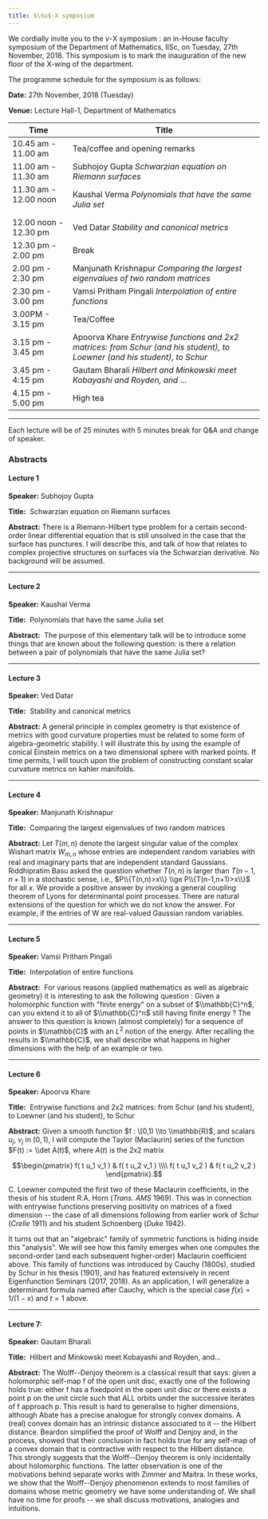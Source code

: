```yaml
---
title: $\nu$-X symposium
---
```

We cordially invite you to the $\nu$-X symposium : an in-House faculty symposium
of the Department of Mathematics, IISc, on Tuesday, 27th November, 2018. This symposium is to mark the inauguration
of the new floor of the X-wing of the department.


The programme schedule for the symposium is as follows:

__Date:__     27th November, 2018 (Tuesday)

__Venue:__  Lecture Hall-1, Department of Mathematics




Time     |  Title
--- | ---
10.45 am - 11.00 am   |           Tea/coffee and opening remarks
11.00 am - 11.30 am   |          Subhojoy Gupta _Schwarzian equation on Riemann surfaces_
11.30 am - 12.00 noon &nbsp; &nbsp; |      Kaushal Verma _Polynomials that have the same Julia set_
12.00 noon - 12.30 pm   |     Ved Datar _Stability and canonical metrics_
12.30 pm - 2.00 pm       |      Break
2.00 pm - 2.30 pm          |      Manjunath Krishnapur _Comparing the largest eigenvalues of two random matrices_
2.30 pm - 3.00 pm         |       Vamsi Pritham Pingali _Interpolation of entire functions_
3.00PM - 3.15 pm           |      Tea/Coffee
3.15 pm - 3.45 pm         |       Apoorva Khare _Entrywise functions and 2x2 matrices: from Schur (and his student), to Loewner (and his student), to Schur_
3.45 pm - 4:15 pm | Gautam Bharali _Hilbert and Minkowski meet Kobayashi and Royden, and_ ...
4.15 pm - 5.00 pm       |        High tea


---

Each lecture will be of 25 minutes with 5 minutes break for Q&A and change of speaker.

### Abstracts

#### Lecture 1 ​

__Speaker:__ Subhojoy Gupta

__Title:__ ​ Schwarzian equation on Riemann surfaces

__Abstract:__ There is a Riemann-Hilbert type problem for a certain second-order linear differential
equation that is still unsolved in the case that the surface has punctures. I will describe this, and
talk of how that relates to complex projective structures on surfaces via the Schwarzian
derivative. No background will be assumed.

---

#### Lecture 2​

__Speaker:__ Kaushal Verma

__Title:__ ​ Polynomials that have the same Julia set

__Abstract:__ ​ The purpose of this elementary talk will be to introduce some things that are known
about the following question: is there a relation between a pair of polynomials that have the
same Julia set?

---

#### Lecture 3​​ ​

__Speaker:__ Ved Datar

__Title:__ ​ Stability and canonical metrics

__Abstract:__ A general principle in complex geometry is that existence of metrics with good
curvature properties must be related to some form of algebra-geometric stability. I will illustrate
this by using the example of conical Einstein metrics on a two dimensional sphere with marked
points. If time permits, I will touch upon the problem of constructing constant scalar curvature
metrics on kahler manifolds.

---

#### Lecture 4

__Speaker:__ Manjunath Krishnapur

__Title:__ ​ Comparing the largest eigenvalues of two random matrices

__Abstract:__ Let $T(m,n)$ denote the largest singular value of the complex Wishart matrix $W_{m,n}$
whose entries are independent random variables with real and imaginary parts that are
independent standard Gaussians. Riddhipratim Basu asked the question whether $T(n,n)$ is larger
than $T(n-1,n+1)$ in a stochastic sense, i.e., $P\\{T(n,n)>x\\} \\ge P\\{T(n-1,n+1)>x\\}$ for all $x$. We provide a
positive answer by invoking a general coupling theorem of Lyons for determinantal point
processes. There are natural extensions of the question for which we do not know the answer.
For example, if the entries of W are real-valued Gaussian random variables.

---

#### Lecture 5​​ ​

__Speaker:__ Vamsi Pritham Pingali

__Title:__ ​ Interpolation of entire functions

__Abstract:__ ​ For various reasons (applied mathematics as well as algebraic geometry) it is
interesting to ask the following question :
Given a holomorphic function with "finite energy" on a subset of $\\mathbb{C}^n$, can you extend it to all
of $\\mathbb{C}^n$ still having finite energy ?
The answer to this question is known (almost completely) for a sequence of points in $\\mathbb{C}$ with an
$L^2$ notion of the energy. After recalling the results in $\\mathbb{C}$, we shall describe what happens in
higher dimensions with the help of an example or two.

---

#### Lecture 6​

__Speaker:__ Apoorva Khare

__Title:__ ​ Entrywise functions and 2x2 matrices: from Schur (and his student), to Loewner (and his
student), to Schur

__Abstract:__ Given a smooth function $f : \[0,1) \\to \\mathbb{R}$, and scalars $u_j$, $v_j$ in $(0,1)$, I will compute the
Taylor (Maclaurin) series of the function $F(t) := \\det A(t)$, where $A(t)$ is the 2x2 matrix

$$\begin{pmatrix}
f( t u_1 v_1 ) & f( t u_2 v_1 ) \\\\
f( t u_1 v_2 ) & f( t u_2 v_2 )
\end{pmatrix}.$$

C. Loewner computed the first two of these Maclaurin coefficients, in the thesis of his student
R.A. Horn (*Trans. AMS* 1969). This was in connection with entrywise functions preserving
positivity on matrices of a fixed dimension -- the case of all dimensions following from earlier
work of Schur (*Crelle* 1911) and his student Schoenberg (*Duke* 1942).

It turns out that an "algebraic" family of symmetric functions is hiding inside this "analysis". We
will see how this family emerges when one computes the second-order (and each subsequent
higher-order) Maclaurin coefficient above. This family of functions was introduced by Cauchy
(1800s), studied by Schur in his thesis (1901), and has featured extensively in recent
Eigenfunction Seminars (2017, 2018). As an application, I will generalize a determinant formula
named after Cauchy, which is the special case $f(x) = 1/(1-x)$ and $t=1$ above.

---

#### Lecture 7:​

__Speaker:__ Gautam Bharali

__Title:__ ​ Hilbert and Minkowski meet Kobayashi and Royden, and...

__Abstract:__ The Wolff--Denjoy theorem is a classical result that says: given a holomorphic
self-map f of the open unit disc, exactly one of the following holds true: either f has a fixedpoint in the open unit disc or there exists a point p on the unit circle such that ALL orbits under
the successive iterates of f approach p. This result is hard to generalise to higher dimensions,
although Abate has a precise analogue for strongly convex domains. A (real) convex domain
has an intrinsic distance associated to it -- the Hilbert distance. Beardon simplified the proof of
Wolff and Denjoy and, in the process, showed that their conclusion in fact holds true for any
self-map of a convex domain that is contractive with respect to the Hilbert distance. This
strongly suggests that the Wolff--Denjoy theorem is only incidentally about holomorphic
functions. The latter observation is one of the motivations behind separate works with Zimmer
and Maitra. In these works, we show that the Wolff--Denjoy phenomenon extends to most
families of domains whose metric geometry we have some understanding of. We shall have no
time for proofs -- we shall discuss motivations, analogies and intuitions.
